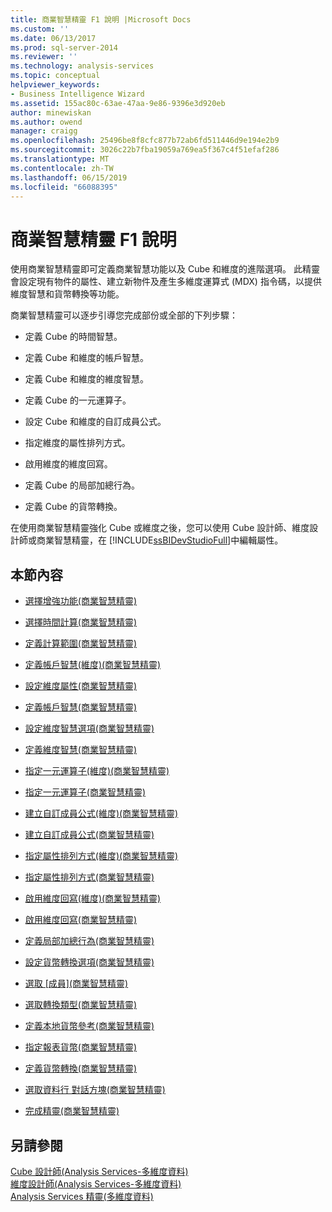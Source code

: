```yaml
---
title: 商業智慧精靈 F1 說明 |Microsoft Docs
ms.custom: ''
ms.date: 06/13/2017
ms.prod: sql-server-2014
ms.reviewer: ''
ms.technology: analysis-services
ms.topic: conceptual
helpviewer_keywords:
- Business Intelligence Wizard
ms.assetid: 155ac80c-63ae-47aa-9e86-9396e3d920eb
author: minewiskan
ms.author: owend
manager: craigg
ms.openlocfilehash: 25496be8f8cfc877b72ab6fd511446d9e194e2b9
ms.sourcegitcommit: 3026c22b7fba19059a769ea5f367c4f51efaf286
ms.translationtype: MT
ms.contentlocale: zh-TW
ms.lasthandoff: 06/15/2019
ms.locfileid: "66088395"
---
```

# <a name="business-intelligence-wizard-f1-help"></a>商業智慧精靈 F1 說明
  使用商業智慧精靈即可定義商業智慧功能以及 Cube 和維度的進階選項。 此精靈會設定現有物件的屬性、建立新物件及產生多維度運算式 (MDX) 指令碼，以提供維度智慧和貨幣轉換等功能。  
  
 商業智慧精靈可以逐步引導您完成部份或全部的下列步驟：  
  
-   定義 Cube 的時間智慧。  
  
-   定義 Cube 和維度的帳戶智慧。  
  
-   定義 Cube 和維度的維度智慧。  
  
-   定義 Cube 的一元運算子。  
  
-   設定 Cube 和維度的自訂成員公式。  
  
-   指定維度的屬性排列方式。  
  
-   啟用維度的維度回寫。  
  
-   定義 Cube 的局部加總行為。  
  
-   定義 Cube 的貨幣轉換。  
  
 在使用商業智慧精靈強化 Cube 或維度之後，您可以使用 Cube 設計師、維度設計師或商業智慧精靈，在 [!INCLUDE[ssBIDevStudioFull](../includes/ssbidevstudiofull-md.md)]中編輯屬性。  
  
## <a name="in-this-section"></a>本節內容  
  
-   [選擇增強功能&#40;商業智慧精靈&#41;](choose-enhancement-business-intelligence-wizard.md)  
  
-   [選擇時間計算&#40;商業智慧精靈&#41;](choose-time-calculations-business-intelligence-wizard.md)  
  
-   [定義計算範圍&#40;商業智慧精靈&#41;](define-scope-of-calculations-business-intelligence-wizard.md)  
  
-   [定義帳戶智慧&#40;維度&#41;&#40;商業智慧精靈&#41;](define-account-intelligence-dimension-business-intelligence-wizard.md)  
  
-   [設定維度屬性&#40;商業智慧精靈&#41;](configure-dimension-attributes-business-intelligence-wizard.md)  
  
-   [定義帳戶智慧&#40;商業智慧精靈&#41;](define-account-intelligence-business-intelligence-wizard.md)  
  
-   [設定維度智慧選項&#40;商業智慧精靈&#41;](set-dimension-intelligence-options-business-intelligence-wizard.md)  
  
-   [定義維度智慧&#40;商業智慧精靈&#41;](define-dimension-intelligence-business-intelligence-wizard.md)  
  
-   [指定一元運算子&#40;維度&#41;&#40;商業智慧精靈&#41;](specify-a-unary-operator-dimension-business-intelligence-wizard.md)  
  
-   [指定一元運算子&#40;商業智慧精靈&#41;](specify-a-unary-operator-business-intelligence-wizard.md)  
  
-   [建立自訂成員公式&#40;維度&#41;&#40;商業智慧精靈&#41;](create-a-custom-member-formula-dimension-business-intelligence-wizard.md)  
  
-   [建立自訂成員公式&#40;商業智慧精靈&#41;](create-a-custom-member-formula-business-intelligence-wizard.md)  
  
-   [指定屬性排列方式&#40;維度&#41;&#40;商業智慧精靈&#41;](specify-attribute-ordering-dimension-business-intelligence-wizard.md)  
  
-   [指定屬性排列方式&#40;商業智慧精靈&#41;](specify-attribute-ordering-business-intelligence-wizard.md)  
  
-   [啟用維度回寫&#40;維度&#41;&#40;商業智慧精靈&#41;](enable-dimension-writeback-dimension-business-intelligence-wizard.md)  
  
-   [啟用維度回寫&#40;商業智慧精靈&#41;](enable-dimension-writeback-business-intelligence-wizard.md)  
  
-   [定義局部加總行為&#40;商業智慧精靈&#41;](define-semiadditive-behavior-business-intelligence-wizard.md)  
  
-   [設定貨幣轉換選項&#40;商業智慧精靈&#41;](set-currency-conversion-options-business-intelligence-wizard.md)  
  
-   [選取 [成員]&#40;商業智慧精靈&#41;](select-members-business-intelligence-wizard.md)  
  
-   [選取轉換類型&#40;商業智慧精靈&#41;](select-conversion-type-business-intelligence-wizard.md)  
  
-   [定義本地貨幣參考&#40;商業智慧精靈&#41;](define-local-currency-reference-business-intelligence-wizard.md)  
  
-   [指定報表貨幣&#40;商業智慧精靈&#41;](specify-reporting-currencies-business-intelligence-wizard.md)  
  
-   [定義貨幣轉換&#40;商業智慧精靈&#41;](define-currency-conversion-business-intelligence-wizard.md)  
  
-   [選取資料行 對話方塊&#40;商業智慧精靈&#41;](select-a-column-dialog-box-business-intelligence-wizard.md)  
  
-   [完成精靈&#40;商業智慧精靈&#41;](completing-the-wizard-business-intelligence-wizard.md)  
  
## <a name="see-also"></a>另請參閱  
 [Cube 設計師&#40;Analysis Services-多維度資料&#41;](cube-designer-analysis-services-multidimensional-data.md)   
 [維度設計師&#40;Analysis Services-多維度資料&#41;](dimension-designer-analysis-services-multidimensional-data.md)   
 [Analysis Services 精靈&#40;多維度資料&#41;](analysis-services-wizards-multidimensional-data.md)  
  
  
